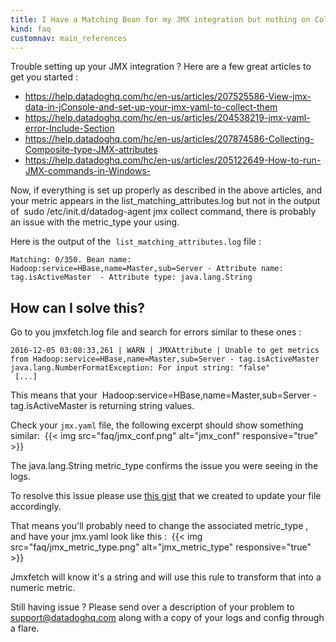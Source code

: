 ```yaml
---
title: I Have a Matching Bean for my JMX integration but nothing on Collect !
kind: faq
customnav: main_references
---
```



Trouble setting up your JMX integration ? Here are a few great articles to get you started : 

* https://help.datadoghq.com/hc/en-us/articles/207525586-View-jmx-data-in-jConsole-and-set-up-your-jmx-yaml-to-collect-them
* https://help.datadoghq.com/hc/en-us/articles/204538219-jmx-yaml-error-Include-Section
* https://help.datadoghq.com/hc/en-us/articles/207874586-Collecting-Composite-type-JMX-attributes
* https://help.datadoghq.com/hc/en-us/articles/205122649-How-to-run-JMX-commands-in-Windows-

Now, if everything is set up properly as described in the above articles, and your metric appears in the list_matching_attributes.log but not in the output of  sudo /etc/init.d/datadog-agent jmx collect command, there is probably an issue with the metric_type your using. 

Here is the output of the  `list_matching_attributes.log` file :
```
Matching: 0/350. Bean name: Hadoop:service=HBase,name=Master,sub=Server - Attribute name: tag.isActiveMaster  - Attribute type: java.lang.String
```

## How can I solve this? 

Go to you jmxfetch.log file and search for errors similar to these ones : 

```
2016-12-05 03:08:33,261 | WARN | JMXAttribute | Unable to get metrics from Hadoop:service=HBase,name=Master,sub=Server - tag.isActiveMaster
java.lang.NumberFormatException: For input string: "false"
 [...]
```

This means that your  Hadoop:service=HBase,name=Master,sub=Server - tag.isActiveMaster is returning string values.

Check your `jmx.yaml` file, the following excerpt should show something similar: 
{{< img src="faq/jmx_conf.png" alt="jmx_conf" responsive="true" >}}



The java.lang.String metric_type confirms the issue you were seeing in the logs. 

To resolve this issue please use [this gist](https://github.com/DataDog/jmxfetch/blob/master/src/test/resources/jmx.yaml#L32-L37) that we created to update your file accordingly. 

That means you'll probably need to change the associated metric_type , and have your jmx.yaml look like this : 
{{< img src="faq/jmx_metric_type.png" alt="jmx_metric_type" responsive="true" >}}

Jmxfetch will know it's a string and will use this rule to transform that into a numeric metric. 

Still having issue ? Please send over a description of your problem to support@datadoghq.com along with a copy of your logs and config through a flare. 
